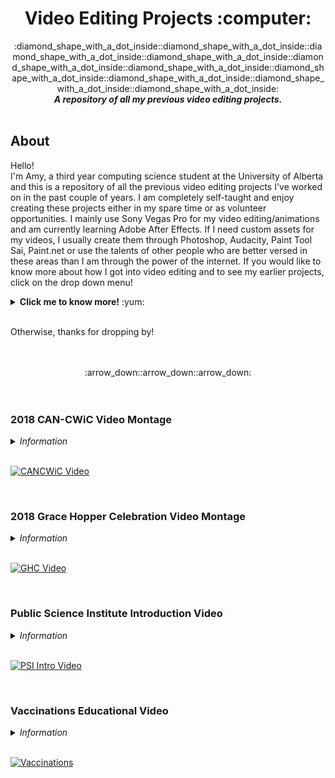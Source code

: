 <h1 align = "center"> Video Editing Projects :computer: </h1> 

<div align="center">
  :diamond_shape_with_a_dot_inside::diamond_shape_with_a_dot_inside::diamond_shape_with_a_dot_inside::diamond_shape_with_a_dot_inside::diamond_shape_with_a_dot_inside::diamond_shape_with_a_dot_inside::diamond_shape_with_a_dot_inside::diamond_shape_with_a_dot_inside::diamond_shape_with_a_dot_inside::diamond_shape_with_a_dot_inside:

</div>

<div align="center">
  <b> <i> A repository of all my previous video editing projects. </i> </b> 
</div>

<br />

## About

Hello! <br />
I'm Amy, a third year computing science student at the University of Alberta and this is a repository of all the previous video editing projects I've worked on in the past couple of years. I am completely self-taught and enjoy creating these projects either in my spare time or as volunteer opportunities. I mainly use Sony Vegas Pro for my video editing/animations and am currently learning Adobe After Effects. If I need custom assets for my videos, I usually create them through Photoshop, Audacity, Paint Tool Sai, Paint.net or use the talents of other people who are better versed in these areas than I am through the power of the internet. If you would like to know more about how I got into video editing and to see my earlier projects, click on the drop down menu! 

<details>
  <summary> <b>Click me to know more!</b> :yum: </summary>
<br />

I first got into video editing and animation around the time when I was 12 years old through discovering videos of animated sprites on YouTube. People would use these sprites (which I later found out to be MapleStory game sprites) to animate stories or create animated music videos. It wasn't long before I got hooked on these videos and decided to try my hand at making them. Since this was in 2009 and YouTube was in its early stages (along with this animation community being very niche), I had little to no resources to learn from when creating my videos - this lead me to try many different ways and animation softwares (mostly the free online ones) to get my videos to look the way I wanted them to. It was later on that I found out (through multiple phases of experimentation) that the people who made the good animations used either Sony Vegas or Adobe Flash - I chose to use Sony Vegas and have used it ever since. Over time, I was able to improve my animation skills by meeting new friends in the community whom shared their knowledge and inspired me to push myself even further. 5 years later, I was doing the same animations but on a whole other level. 

Unfortunately with the changing YouTube climate and people moving on, the animation community got smaller and smaller, and soon I left as well. My love for creating animation projects and well edited videos didn't change however and I was able to use these skills in other areas of my life. I wanted to share the last few videos that I created while I was in this community to hopefully share the good vibes and to encourage others to learn a new daunting skill because you will never know how much you will enjoy it. :relaxed:
<br /> 

<b> P.S. </b> Also keep in mind that I was 12-16 when I made these videos <s> so they might be a little cringy. </s>
<br /> 
<br /> 

### Early Videos

><b>Special Note: </b> Since animations like these took a lot of effort and a long time to make, they are typically very short. To combat how short the content is, I joined a coalition of other animators (called NeotericStudios) to create longer videos by dividing the content into individual parts that would be joined together at the end. While I was a part of this coalition, I also did some freelance animation parts on the side offered by other creators.   

>In the selection of videos below, I have sprinkled my own animations along with collaboration animations I was a part of (my handle is iSilverRays, so look for my handle in the collaboration video descriptions to get the part that I animated). Hope you enjoy! 

<br /> 

[Please](https://www.youtube.com/watch?v=MAp3hldvJAk), [don't](https://www.youtube.com/watch?v=bSMrAYE7_Ro), [judge](https://www.youtube.com/watch?v=rtPnHzhWVY8), [me](https://www.youtube.com/watch?v=WU6I5WhhDgY), [too](https://www.youtube.com/watch?v=bFz6a_mBowk), [harshly](https://www.youtube.com/watch?v=ZMQYqZJGXgA)!


</details>

<br />

Otherwise, thanks for dropping by!

<br />
<br />

<div align = "center">
  :arrow_down::arrow_down::arrow_down:
</div> 

<br />
<br />

### 2018 CAN-CWiC Video Montage
<details> 
  <summary> <i> Information </i> </summary>
  <br />
  
| Date Published | Affiliation | Program(s) Used | Hours Used |
| :---: | :---: | :---: | :---: |
| 27 December, 2018 | [Ada's Team](http://adasteam.ca "Ada's Team Website") | Vegas Pro 11 | 5 | 

<br />

This video was created as a recap of the events that occurred at the 2018 [Canadian Celebration for Women in Computing](https://www.can-cwic.ca/ "CANCWiC Homepage") (CAN-CWiC) in Halifax, Nova Scotia. Ada's Team (a student group at the University of Alberta focused on promoting diversity) was able to fund 11 students to go to this conference and this video was used to showcase to the sponsors a little snippet of the event and what they were funding along with being a promotional video for students to attend next year. The video was accompanied by a presentation of the participants sharing their personal experiences on how attending the event impacted their lives. 

</details>

<br />

[![CANCWiC Video](https://i.imgur.com/uIMoa6p.png)](https://youtu.be/3Sce-jHpqpQ "CANCWiC Video")

<br />


### 2018 Grace Hopper Celebration Video Montage

<details> 
  <summary> <i> Information </i> </summary>
  <br />
  
| Date Published | Affiliation | Program(s) Used | Hours Used |
| :---: | :---: | :---: | :---: |
| 4 Oct, 2018 | [Ada's Team](http://adasteam.ca "Ada's Team Website") | Vegas Pro 11 | 10 | 

<br />

This video was created as a recap of the events that occurred at the 2018 [Grace Hopper Celebration](https://ghc.anitab.org "GHC Homepage") conference in Houston, Texas. Ada's Team (a student group at the University of Alberta focused on promoting diversity) was able to fund 9 students to go to this conference and this video was used to showcase to the sponsors a little snippet of the event and what they were funding along with being a promotional video for students to attend next year. The video was accompanied by a presentation of the participants sharing their personal experiences on how attending the event impacted their lives. 

</details>

<br />

[![GHC Video](https://i.imgur.com/6DIHJrP.png)](https://www.youtube.com/watch?v=ciyMuBmTeGY "GHC Video")

<br /> 

### Public Science Institute Introduction Video 

<details> 
  <summary> <i> Information </i> </summary>
  <br />
  
| Date Published | Affiliation | Program(s) Used | Hours Used |
| :---: | :---: | :---: | :---: |
| 26 Oct, 2017 | [PSI](http://www.publicscienceinstitute.org) | Vegas Pro 11, Paint.net | 20 | 

<br />

This video was created as an introductory video for the Public Science Institute (NGO aimed at promoting science). The video outlines what the Public Science Institute (PSI) is along with what they do and serves the purpose of being the first line of contact between the public and the PSI group - the video is used during presentations to schools, events and can be seen on the homepage of their website.   

</details>

<br />

[![PSI Intro Video](https://i.imgur.com/0PbO9fQ.png)](https://www.youtube.com/watch?v=qgdc-EEoGFo "PSI Intro Video")

<br />

### Vaccinations Educational Video

<details> 
  <summary> <i> Information </i> </summary>
  <br />
  
| Date Published | Affiliation | Program(s) Used | Hours Used |
| :---: | :---: | :---: | :---: |
| 11 May, 2017 | [PSI](http://www.publicscienceinstitute.org) | After Effects 6, Vegas Pro 11, Photoshop, Paint.net | 150 | 

<br />

This video was created as an educational narrative about the science behind vaccinations geared towards a younger audience. The purpose of the video is to educate kids about how vaccinations work from a scientific point of view whilst also providing tips on how to overcome the fear of needles.    

</details>

<br />


[![Vaccinations](https://i.imgur.com/jRBOQlG.png)](https://www.youtube.com/watch?v=PfaldCIEQw0 "Vaccinations")



